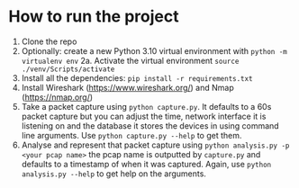 # How to run the project

1. Clone the repo
2. Optionally: create a new Python 3.10 virtual environment with `python -m virtualenv env`
    2a. Activate the virtual environment `source ./venv/Scripts/activate`
3. Install all the dependencies: `pip install -r requirements.txt`
4. Install Wireshark (https://www.wireshark.org/) and Nmap (https://nmap.org/)
5. Take a packet capture using `python capture.py`. It defaults to a 60s packet capture but you can adjust the time, network interface it is listening on and the database it stores the devices in using command line arguments. Use `python capture.py --help` to get them.
6. Analyse and represent that packet capture using `python analysis.py -p <your pcap name>` the pcap name is outputted by `capture.py` and defaults to a timestamp of when it was captured. Again, use `python analysis.py --help` to get help on the arguments.
